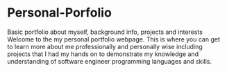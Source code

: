 # Personal-Porfolio
Basic portfolio about myself, background info, projects and interests
Welcome to the my personal portfolio webpage.
This is where you can get to learn more about me professionally and personally wise including projects that I had my hands on to demonstrate my knowledge and understanding of software engineer programming languages and skills.
